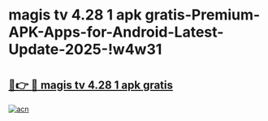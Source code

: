 # magis tv 4.28 1 apk gratis-Premium-APK-Apps-for-Android-Latest-Update-2025-!w4w31

# <h2><a href="https://googleone.com">🔗👉 🔴 magis tv 4.28 1 apk gratis</a></h2>

[![acn](https://github.com/user-attachments/assets/0f9c940e-d8b0-45ae-aac7-cd30a18b3e1c)](https://googleone.com)


